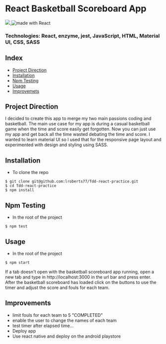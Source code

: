 # React Basketball Scoreboard App

<div>
<a href="https://travis-ci.org/lroberts77/Tdd-react-practice">
<img src="https://img.shields.io/travis/lroberts77/Tdd-react-practice/master.svg?logo=travis&colorA=000000&colorB=be33ff">
</a>
<img src="https://img.shields.io/badge/made%20with-React-green.svg?logo=react&colorA=000000&colorB=be33ff" alt="made with React">
</div>

### Technologies: React, enzyme, jest, JavaScript, HTML, Material UI, CSS, SASS

## Index
* [Project Direction](#Project)
* [Installation](#Install)
* [Npm Testing](#Npmtest)
* [Usage](#Usage)
* [Improvemets](#Improvements)

## <a name="Project">Project Direction</a>
I decided to create this app to merge my two main passions coding and basketball. The main use case for my app is during a casual basketball game when the time and score easily get forgotten. Now you can just use my app and get back all the time wasted debating the time and score. I wanted to learn material UI so I used that for the responsive page layout and experimented with design and styling using SASS.

## <a name="Install">Installation</a>
* To clone the repo
```shell
$ git clone git@github.com:lroberts77/Tdd-react-practice.git
$ cd Tdd-react-practice
$ npm install
```

## <a name="Npmtest">Npm Testing</a>
* In the root of the project
```shell
$ npm test
```

## <a name="Usage">Usage</a>
* In the root of the project
```shell
$ npm start
```
If a tab doesn't open with the basketball scoreboard app running, open a new tab and type in http://localhost:3000 in the url bar and press enter. After the basketball scoreboard has loaded click on the buttons to use the timer and adjust the score and fouls for each team.

## <a name="Improvements">Improvements</a>
* limit fouls for each team to 5 "COMPLETED"
* enable the user to change the names of each team
* test timer after elapsed time...
* Deploy app
* Use react native and deploy on the android playstore